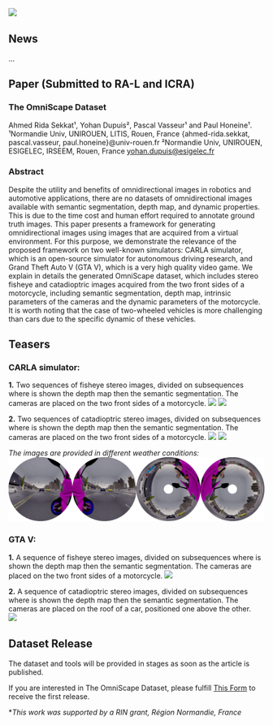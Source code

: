 ![](images/OmniScape.gif )

## News
...
## Paper (Submitted to RA-L and ICRA)

### __The OmniScape Dataset__

Ahmed Rida Sekkat¹, Yohan Dupuis², Pascal Vasseur¹ and Paul Honeine¹.
 ¹Normandie Univ, UNIROUEN, LITIS, Rouen, France {ahmed-rida.sekkat, pascal.vasseur, paul.honeine}@univ-rouen.fr
 ²Normandie Univ, UNIROUEN, ESIGELEC, IRSEEM, Rouen, France yohan.dupuis@esigelec.fr

### Abstract
Despite the utility and benefits of omnidirectional images in robotics and automotive applications, there are no datasets of omnidirectional images available with semantic segmentation, depth map, and dynamic properties. This is due to the time cost and human effort required to annotate ground truth images. This paper presents a framework for generating omnidirectional images using images that are acquired from a virtual environment. For this purpose, we demonstrate the relevance of the proposed framework on two well-known simulators: CARLA simulator, which is an open-source simulator for autonomous driving research, and Grand Theft Auto V (GTA V), which is a very high quality video game. We explain in details the generated OmniScape dataset, which includes stereo fisheye and catadioptric images acquired from the two front sides of a motorcycle, including semantic segmentation, depth map, intrinsic parameters of the cameras and the dynamic parameters of the motorcycle. It is worth noting that the case of two-wheeled vehicles is more challenging than cars due to the specific dynamic of these vehicles.

## Teasers

### CARLA simulator: 

__1.__ Two sequences of fisheye stereo images, divided on subsequences where is shown the depth map then the semantic segmentation. The cameras are placed on the two front sides of a motorcycle.
[![](https://img.youtube.com/vi/mPKxEr0iAtg/0.jpg)](https://www.youtube.com/watch?v=mPKxEr0iAtg)
[![](https://img.youtube.com/vi/Ob8ktcU_MWM/0.jpg)](https://www.youtube.com/watch?v=Ob8ktcU_MWM)

__2.__ Two sequences of catadioptric stereo images, divided on subsequences where is shown the depth map then the semantic segmentation. The cameras are placed on the two front sides of a motorcycle.
[![](https://img.youtube.com/vi/JY4yysszPI4/0.jpg)](https://www.youtube.com/watch?v=JY4yysszPI4)
[![](https://img.youtube.com/vi/p0djiVtWdYA/0.jpg)](https://www.youtube.com/watch?v=p0djiVtWdYA)


*The images are provided in different weather conditions:*
![](images/WeatherChanges.gif)

### GTA V:
__1.__ A sequence of fisheye stereo images, divided on subsequences where is shown the depth map then the semantic segmentation. The cameras are placed on the two front sides of a motorcycle.
[![](https://img.youtube.com/vi/TndNQuGZv4A/0.jpg)](https://www.youtube.com/watch?v=TndNQuGZv4A)

__2.__ A sequence of catadioptric stereo images, divided on subsequences where is shown the depth map then the semantic segmentation. The cameras are placed on the roof of a car, positioned one above the other.  
[![](https://img.youtube.com/vi/L2JfevOPlTg/0.jpg)](https://www.youtube.com/watch?v=L2JfevOPlTg)

## Dataset Release
The dataset and tools will be provided in stages as soon as the article is published.  
  
If you are interested in The OmniScape Dataset, please fulfill [This Form](https://forms.gle/XSrUSsnwGPcyhv2B9) to receive the first release.




**This work was supported by a RIN grant, Région Normandie, France*

